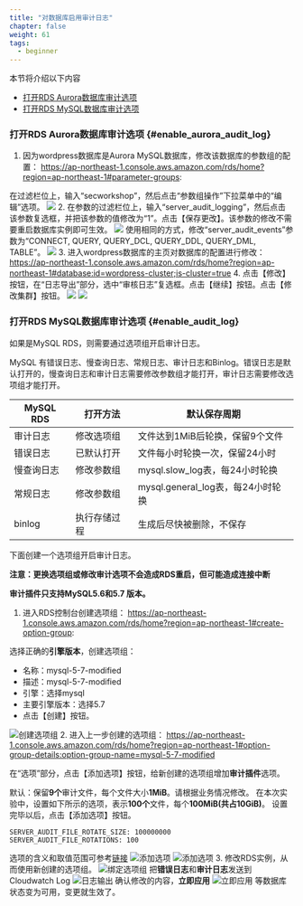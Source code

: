 ```yaml
---
title: "对数据库启用审计日志"
chapter: false
weight: 61
tags:
  - beginner
---
```


本节将介绍以下内容

* [打开RDS Aurora数据库审计选项](#enable_aurora_audit_log)
* [打开RDS MySQL数据库审计选项](#enable_audit_log)

### 打开RDS Aurora数据库审计选项 {#enable_aurora_audit_log}

1. 因为wordpress数据库是Aurora MySQL数据库，修改该数据库的参数组的配置：
https://ap-northeast-1.console.aws.amazon.com/rds/home?region=ap-northeast-1#parameter-groups:

在过滤栏位上，输入“secworkshop”，然后点击“参数组操作”下拉菜单中的“编辑”选项。
![](/images/6.DatabaseAudit/aurora_parameter1.png)
2. 在参数的过滤栏位上，输入“server_audit_logging”，然后点击该参数复选框，并把该参数的值修改为“1”。点击【保存更改】。该参数的修改不需要重启数据库实例即可生效。
![](/images/6.DatabaseAudit/aurora_parameter2.png)
使用相同的方式，修改“server_audit_events”参数为“CONNECT, QUERY, QUERY_DCL, QUERY_DDL, QUERY_DML, TABLE”。
![](/images/6.DatabaseAudit/aurora_parameter3.png)
3. 进入wordpress数据库的主页对数据库的配置进行修改：
https://ap-northeast-1.console.aws.amazon.com/rds/home?region=ap-northeast-1#database:id=wordpress-cluster;is-cluster=true
4. 点击【修改】按钮，在“日志导出”部分，选中“审核日志”复选框。点击【继续】按钮。点击【修改集群】按钮。
![](/images/6.DatabaseAudit/aurora_audit_log_export1.png)
![](/images/6.DatabaseAudit/aurora_audit_log_export2.png)

### 打开RDS MySQL数据库审计选项 {#enable_audit_log}
如果是MySQL RDS，则需要通过选项组开启审计日志。

MySQL 有错误日志、慢查询日志、常规日志、审计日志和Binlog。错误日志是默认打开的，慢查询日志和审计日志需要修改参数组才能打开，审计日志需要修改选项组才能打开。

MySQL RDS | 打开方法 | 默认保存周期
--- | --- | ---
审计日志 | 修改选项组 | 文件达到1MiB后轮换，保留9个文件
错误日志 | 已默认打开 | 文件每小时轮换一次，保留24小时
慢查询日志 | 修改参数组 | mysql.slow_log表，每24小时轮换
常规日志 | 修改参数组 | mysql.general_log表，每24小时轮换
binlog | 执行存储过程 | 生成后尽快被删除，不保存

下面创建一个选项组开启审计日志。

**注意：更换选项组或修改审计选项不会造成RDS重启，但可能造成连接中断**

**审计插件只支持MySQL5.6和5.7 版本。**

1. 进入RDS控制台创建选项组：
https://ap-northeast-1.console.aws.amazon.com/rds/home?region=ap-northeast-1#create-option-group:

选择正确的**引擎版本**，创建选项组：
- 名称：mysql-5-7-modified
- 描述：mysql-5-7-modified
- 引擎：选择mysql
- 主要引擎版本：选择5.7
- 点击【创建】按钮。

![创建选项组](/images/6.DatabaseAudit/4.1.1.log-management-of-rds-mysql.png)
2. 进入上一步创建的选项组：
https://ap-northeast-1.console.aws.amazon.com/rds/home?region=ap-northeast-1#option-group-details:option-group-name=mysql-5-7-modified

在“选项”部分，点击【添加选项】按钮，给新创建的选项组增加**审计插件**选项。

默认：保留**9个**审计文件，每个文件大小**1MiB**。请根据业务情况修改。
在本次实验中，设置如下所示的选项，表示**100个**文件，每个**100MiB(共占10GiB)**。
设置完毕以后，点击【添加选项】按钮。

```config
SERVER_AUDIT_FILE_ROTATE_SIZE: 100000000
SERVER_AUDIT_FILE_ROTATIONS: 100
```
选项的含义和取值范围可参考[链接](https://docs.aws.amazon.com/zh_cn/AmazonRDS/latest/UserGuide/Appendix.MySQL.Options.AuditPlugin.html)
![添加选项](/images/6.DatabaseAudit/4.1.2.log-management-of-rds-mysql.png)
![添加选项](/images/6.DatabaseAudit/4.1.3.log-management-of-rds-mysql.png)
3. 修改RDS实例，从而使用新创建的选项组。
![绑定选项组](/images/6.DatabaseAudit/4.1.4.log-management-of-rds-mysql.png)
把**错误日志**和**审计日志**发送到Cloudwatch Log
![日志输出](/images/6.DatabaseAudit/4.1.5.log-management-of-rds-mysql.png)
确认修改的内容，**立即应用**
![立即应用](/images/6.DatabaseAudit/4.1.6.log-management-of-rds-mysql.png)
等数据库状态变为可用，变更就生效了。
